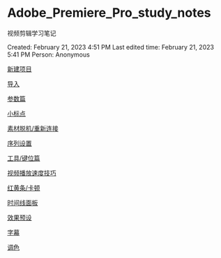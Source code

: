 # Adobe_Premiere_Pro_study_notes
视频剪辑学习笔记

Created: February 21, 2023 4:51 PM
Last edited time: February 21, 2023 5:41 PM
Person: Anonymous

[新建项目](https://www.notion.so/1abde3cffd2b472eac9184864773ae76)

[导入](https://www.notion.so/2f677565cea24b238429011a20752580)

[参数篇](https://www.notion.so/ddb7ef18bd5e46f4864a0579a6cf3a5f)

[小标点](https://www.notion.so/d3327d9916f340c2be203d6acbecbb04)

[素材脱机/重新连接](https://www.notion.so/26005a62efb549bebbb56b475e55862d)

[序列设置](https://www.notion.so/623050a234ee4557b15680976255a3df)

[工具/键位篇](https://www.notion.so/7cc59e306c4c4abe8083b83a38c56005)

[视频播放速度技巧](https://www.notion.so/fa18bae7caaf422fa999ef350eca1d39)

[红黄条/卡顿](https://www.notion.so/9321cfd3a57c4bf58656632dfb3f986d)

[时间线面板](https://www.notion.so/f93abdbe06a74e2dbfd008c1b25becb2)

[效果预设](https://www.notion.so/4df03dbf610b4614b8e34ce11dd0dc6e)

[字幕](https://www.notion.so/a1fd466269434add8b8ebc98f265d2cd)

[调色](https://www.notion.so/73074e64ddb942a6b70cc645e66d0d44)
